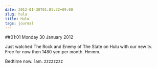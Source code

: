 ```yaml
---
date: 2012-01-30T01:01:32+09:00
slug: hulu
title: Hulu
tags: journal
---
```


##01:01 Monday 30 January 2012

Just watched The Rock and Enemy of The State on Hulu with our new tv. Free for now then 1480 yen per month.  Hmmm.  

Bedtime now.  1am.  zzzzzzzz
